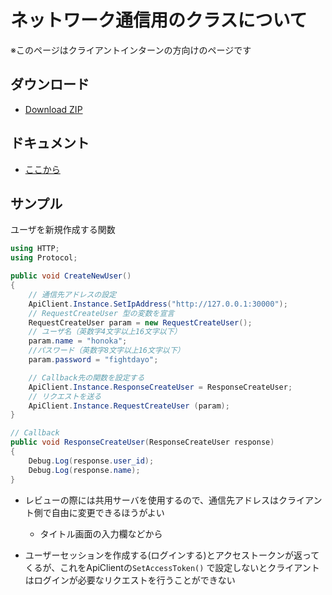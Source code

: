 # ネットワーク通信用のクラスについて

※このページはクライアントインターンの方向けのページです

## ダウンロード

* [Download ZIP](../../../../archive/master.zip)

## ドキュメント

* [ここから](../..//server/schema.md)

## サンプル

ユーザを新規作成する関数

```cs
using HTTP;
using Protocol;

public void CreateNewUser()
{
	// 通信先アドレスの設定
	ApiClient.Instance.SetIpAddress("http://127.0.0.1:30000");
	// RequestCreateUser 型の変数を宣言
	RequestCreateUser param = new RequestCreateUser();
	// ユーザ名（英数字4文字以上16文字以下）
	param.name = "honoka";
	//パスワード（英数字8文字以上16文字以下）
	param.password = "fightdayo";

	// Callback先の関数を設定する
	ApiClient.Instance.ResponseCreateUser = ResponseCreateUser;
	// リクエストを送る
	ApiClient.Instance.RequestCreateUser (param);
}

// Callback
public void ResponseCreateUser(ResponseCreateUser response)
{
	Debug.Log(response.user_id);
	Debug.Log(response.name);
}
```

* レビューの際には共用サーバを使用するので、通信先アドレスはクライアント側で自由に変更できるほうがよい
  * タイトル画面の入力欄などから

* ユーザーセッションを作成する(ログインする)とアクセストークンが返ってくるが、これをApiClientの`SetAccessToken()` で設定しないとクライアントはログインが必要なリクエストを行うことができない